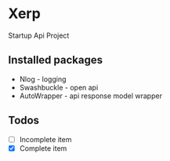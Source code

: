 ﻿# Xerp
Startup Api Project

## Installed packages
- Nlog - logging
- Swashbuckle - open api
- AutoWrapper - api response model wrapper

## Todos
- [ ] Incomplete item
- [x] Complete item